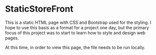 # StaticStoreFront

This is a static HTML page with CSS and Bootstrap used for the styling. I hope to use this basis as a format for a project one day, but the primary focus of this project was to start to learn how to style and design web pages.

At this time, in order to view this page, the file needs to be run locally.
